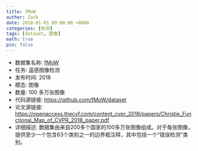 ```yaml
---
title: fMoW
author: Zack
date: 2018-01-01 00:00:00 +0800
categories: [检测]
tags: [dataset, 图像]
math: true
pin: false
---
```

- 数据集名称: [fMoW](https://github.com/fMoW/dataset)
- 任务: 遥感图像检测
- 发布时间: 2018
- 模态: 图像
- 数量: 100 多万张图像
- 代码源链接: https://github.com/fMoW/dataset
- 论文源链接: https://openaccess.thecvf.com/content_cvpr_2018/papers/Christie_Functional_Map_of_CVPR_2018_paper.pdf
- 详细描述: 数据集由来自200多个国家的100多万张图像组成。对于每张图像，提供至少一个包含63个类别之一的边界框注释，其中包括一个“错误检测”类别。
